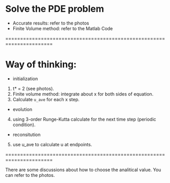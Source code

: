# Solve the PDE problem

- Accurate results: refer to the photos
- Finite Volume method: refer to the Matlab Code

======================================================================

# Way of thinking:
- initialization
1. t* = 2 (see photos).
2. Finite volume method: integrate about x for both sides of equation.
3. Calculate `u_ave` for each x step.
- evolution
4. using 3-order Runge-Kutta calculate for the next time step (periodic condition).
- reconsitution 
5. use u_ave to calculate u at endpoints.

======================================================================

There are some discussions about how to choose the analitical value.
You can refer to the photos.
